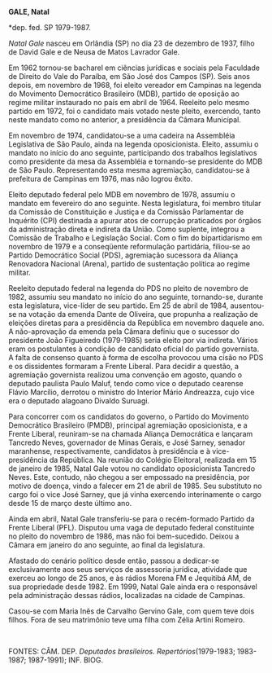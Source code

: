 **GALE, Natal**

\*dep. fed. SP 1979-1987.

*Natal Gale* nasceu em Orlândia (SP) no dia 23 de dezembro de 1937,
filho de David Gale e de Neusa de Matos Lavrador Gale.

Em 1962 tornou-se bacharel em ciências jurídicas e sociais pela
Faculdade de Direito do Vale do Paraíba, em São José dos Campos (SP).
Seis anos depois, em novembro de 1968, foi eleito vereador em Campinas
na legenda do Movimento Democrático Brasileiro (MDB), partido de
oposição ao regime militar instaurado no país em abril de 1964. Reeleito
pelo mesmo partido em 1972, foi o candidato mais votado neste pleito,
exercendo, tanto neste mandato como no anterior, a presidência da Câmara
Municipal.

Em novembro de 1974, candidatou-se a uma cadeira na Assembléia
Legislativa de São Paulo, ainda na legenda oposicionista. Eleito,
assumiu o mandato no início do ano seguinte, participando dos trabalhos
legislativos como presidente da mesa da Assembléia e tornando-se
presidente do MDB de São Paulo. Representando esta mesma agremiação,
candidatou-se à prefeitura de Campinas em 1976, mas não logrou êxito.

Eleito deputado federal pelo MDB em novembro de 1978, assumiu o mandato
em fevereiro do ano seguinte. Nesta legislatura, foi membro titular da
Comissão de Constituição e Justiça e da Comissão Parlamentar de
Inquérito (CPI) destinada a apurar atos de corrupção praticados por
órgãos da administração direta e indireta da União. Como suplente,
integrou a Comissão de Trabalho e Legislação Social. Com o fim do
bipartidarismo em novembro de 1979 e a conseqüente reformulação
partidária, filiou-se ao Partido Democrático Social (PDS), agremiação
sucessora da Aliança Renovadora Nacional (Arena), partido de sustentação
política ao regime militar.

Reeleito deputado federal na legenda do PDS no pleito de novembro de
1982, assumiu seu mandato no início do ano seguinte, tornando-se,
durante esta legislatura, vice-líder de seu partido. Em 25 de abril de
1984, ausentou-se na votação da emenda Dante de Oliveira, que propunha a
realização de eleições diretas para a presidência da República em
novembro daquele ano. A não-aprovação da emenda pela Câmara definiu que
o sucessor do presidente João Figueiredo (1979-1985) seria eleito por
via indireta. Vários eram os postulantes à condição de candidato oficial
do partido governista. A falta de consenso quanto à forma de escolha
provocou uma cisão no PDS e os dissidentes formaram a Frente Liberal.
Para decidir a questão, a agremiação governista realizou uma convenção
em agosto, quando o deputado paulista Paulo Maluf, tendo como vice o
deputado cearense Flávio Marcílio, derrotou o ministro do Interior Mário
Andreazza, cujo vice era o deputado alagoano Divaldo Suruagi.

Para concorrer com os candidatos do governo, o Partido do Movimento
Democrático Brasileiro (PMDB), principal agremiação oposicionista, e a
Frente Liberal, reuniram-se na chamada Aliança Democrática e lançaram
Tancredo Neves, governador de Minas Gerais, e José Sarney, senador
maranhense, respectivamente, candidatos à presidência e à
vice-presidência da República. Na reunião do Colégio Eleitoral,
realizada em 15 de janeiro de 1985, Natal Gale votou no candidato
oposicionista Tancredo Neves. Este, contudo, não chegou a ser empossado
na presidência, por motivo de doença, vindo a falecer em 21 de abril de
1985. Seu substituto no cargo foi o vice José Sarney, que já vinha
exercendo interinamente o cargo desde 15 de março deste último ano.

Ainda em abril, Natal Gale transferiu-se para o recém-formado Partido da
Frente Liberal (PFL). Disputou uma vaga de deputado federal constituinte
no pleito do novembro de 1986, mas não foi bem-sucedido. Deixou a Câmara
em janeiro do ano seguinte, ao final da legislatura.

Afastado do cenário político desde então, passou a dedicar-se
exclusivamente aos seus serviços de assessoria jurídica, atividade que
exerceu ao longo de 25 anos, e às rádios Morena FM e Jequitibá AM, de
sua propriedade desde 1982. Em 1999, Natal Gale ainda era o responsável
pela administração dessas rádios, localizadas na cidade de Campinas.

Casou-se com Maria Inês de Carvalho Gervino Gale, com quem teve dois
filhos. Fora de seu matrimônio teve uma filha com Zélia Artini Romeiro.

 

FONTES: CÂM. DEP. *Deputados brasileiros. Repertórios*(1979-1983;
1983-1987; 1987-1991); INF. BIOG.

 
